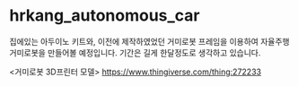 # hrkang_autonomous_car
집에있는 아두이노 키트와, 이전에 제작하였었던 거미로봇 프레임을 이용하여 자율주행 거미로봇을 만들어볼 예정입니다.
기간은 길게 한달정도로 생각하고 있습니다.

<거미로봇 3D프린터 모델>
https://www.thingiverse.com/thing:272233

